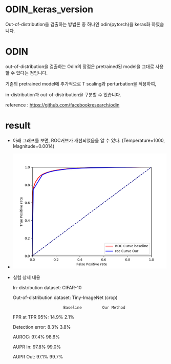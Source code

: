 # ODIN_keras_version
Out-of-distribution을 검출하는 방법론 중 하나인 odin(pytorch)을 keras화 하였습니다.


# ODIN

out-of-distribution을 검출하는 Odin의 장점은 pretrained된 model을 그대로 사용할 수 있다는 점입니다.

기존의 pretrained model에 추가적으로 T scaling과 perturbation을 적용하여,

in-distribution과 out-of-distribution을 구분할 수 있습니다.

reference : https://github.com/facebookresearch/odin


# result

- 아래 그래프를 보면, ROC커브가 개선되었음을 알 수 있다.
  (Temperature=1000, Magnitude=0.0014)
  
- ![graph](./result/ROC_T_1000_M_0.0014.png)

- 실험 상세 내용

  In-distribution dataset:                     CIFAR-10
  
  Out-of-distribution dataset:     Tiny-ImageNet (crop)
  
                            Baseline         Our Method
                            
  FPR at TPR 95%:              14.9%               2.1% 
  
  Detection error:              8.3%               3.8%
  
  AUROC:                       97.4%              98.6%
  
  AUPR In:                     97.8%              99.0%
  
  AUPR Out:                    97.1%              99.7%
  
